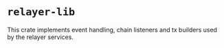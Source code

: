 # `relayer-lib`

This crate implements event handling, chain listeners and tx builders used by the relayer services.

